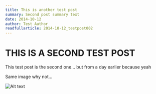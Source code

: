 ```yaml
---
title: This is another test post
summary: Second post summary text
date: 2014-10-12
author: Test Author
readfullarticle: 2014-10-12_testpost002
---
```


THIS IS A SECOND TEST POST
==========================

This test post is the second one... but from a day earlier because yeah

Same image why not...

![Alt text](/assets/img/colab-logo.jpg "Optional title")